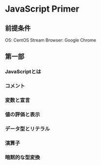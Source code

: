 # JavaScript Primer
## 前提条件
OS: CentOS Stream
Browser: Google Chrome
## 第一部
### JavaScriptとは
### コメント
### 変数と宣言
### 値の評価と表示
### データ型とリテラル
### 演算子
### 暗黙的な型変換

